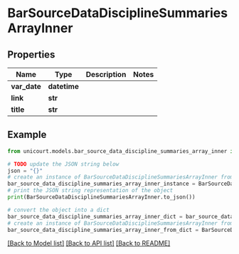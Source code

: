 # BarSourceDataDisciplineSummariesArrayInner


## Properties

Name | Type | Description | Notes
------------ | ------------- | ------------- | -------------
**var_date** | **datetime** |  | 
**link** | **str** |  | 
**title** | **str** |  | 

## Example

```python
from unicourt.models.bar_source_data_discipline_summaries_array_inner import BarSourceDataDisciplineSummariesArrayInner

# TODO update the JSON string below
json = "{}"
# create an instance of BarSourceDataDisciplineSummariesArrayInner from a JSON string
bar_source_data_discipline_summaries_array_inner_instance = BarSourceDataDisciplineSummariesArrayInner.from_json(json)
# print the JSON string representation of the object
print(BarSourceDataDisciplineSummariesArrayInner.to_json())

# convert the object into a dict
bar_source_data_discipline_summaries_array_inner_dict = bar_source_data_discipline_summaries_array_inner_instance.to_dict()
# create an instance of BarSourceDataDisciplineSummariesArrayInner from a dict
bar_source_data_discipline_summaries_array_inner_from_dict = BarSourceDataDisciplineSummariesArrayInner.from_dict(bar_source_data_discipline_summaries_array_inner_dict)
```
[[Back to Model list]](../README.md#documentation-for-models) [[Back to API list]](../README.md#documentation-for-api-endpoints) [[Back to README]](../README.md)


